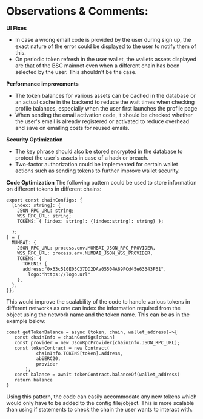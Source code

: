 # Observations & Comments: 

**UI Fixes** 
* In case a wrong email code is provided by the user during sign up, the exact nature of the error could be displayed to the user to notify them of this. 
 * On periodic token refresh in the user wallet, the wallets assets displayed are that of the BSC mainnet even when a different chain has been selected by the user. This shouldn't be the case.

**Performance improvements**
 * The token balances for various assets can be cached in the database or an actual cache in the backend to reduce the wait times when checking profile balances, especially when the user first launches the profile page
 * When sending the email activation code, it should be checked whether the user's email is already registered or activated to reduce overhead and save on emailing costs for reused emails.
 
 **Security Optimization**
 * The key phrase should also be stored encrypted in the database to protect the user's assets in case of a hack or breach.
 * Two-factor authorization could be implemented for certain wallet actions such as sending tokens to further improve wallet security.
 
 **Code Optimization**
 The following pattern could be used to store information on different tokens in different chains:
~~~
export const chainConfigs: {
  [index: string]: {
    JSON_RPC_URL: string;
    WSS_RPC_URL: string;
    TOKENS: { [index: string]: {[index:string]: string} };
    
  };
} = {
  MUMBAI: {
    JSON_RPC_URL: process.env.MUMBAI_JSON_RPC_PROVIDER,
    WSS_RPC_URL: process.env.MUMBAI_JSON_WSS_PROVIDER,
    TOKENS: {
      TOKEN1: {
      address:"0x33c510E05C37DD2DAa05504A69FCd45e63343F61",
	    logo:"https://logo.url"
    },
  },
}};
~~~ 
 This would improve the scalability of the code to handle various tokens in different networks as one can index the information required from the object using the network name and the token name. This can be as in the example below:
 ~~~
const getTokenBalance = async (token, chain, wallet_address)=>{
	const chainInfo = chainConfigs[chain]
	const provider = new JsonRpcProvider(chainInfo.JSON_RPC_URL);
	const tokenContract = new Contract(
    		chainInfo.TOKENS[token].address,
    		abiERC20,
    		provider
  		);
 	const balance = await tokenContract.balanceOf(wallet_address)
	return balance
}	
 ~~~
Using this pattern, the code can easily accommodate any new tokens which would only have to be added to the config file/object. This is more scalable than using if statements to check the chain the user wants to interact with.
